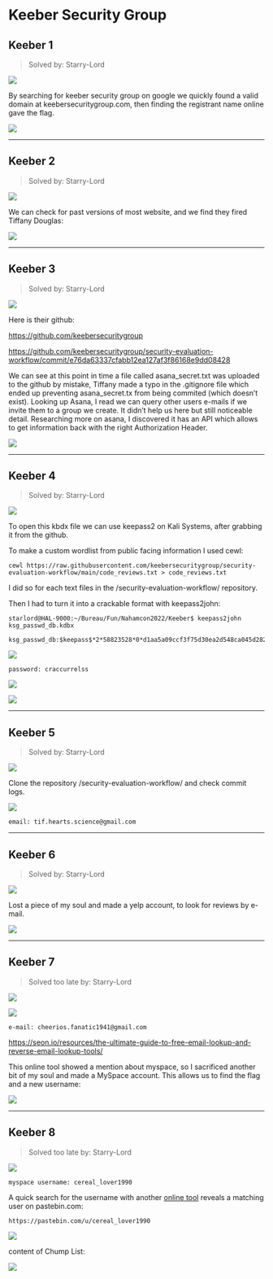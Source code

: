 # Keeber Security Group

## Keeber 1
> Solved by: Starry-Lord

![](https://i.imgur.com/z09VgbV.png)

By searching for keeber security group on google we quickly found a valid domain at keebersecuritygroup.com, then finding the registrant name online gave the flag.

![](https://i.imgur.com/rrxhgDL.png)

----------

## Keeber 2
> Solved by: Starry-Lord

![](https://i.imgur.com/FEy7Elt.png)

We can check for past versions of most website, and we find they fired Tiffany Douglas:

![](https://i.imgur.com/3N5SVar.png)

----------

## Keeber 3
> Solved by: Starry-Lord

![](https://i.imgur.com/nTVVuT3.png)

Here is their github:

https://github.com/keebersecuritygroup

https://github.com/keebersecuritygroup/security-evaluation-workflow/commit/e76da63337cfabb12ea127af3f86168e9dd08428


We can see at this point in time a file called asana_secret.txt was uploaded to the github by mistake, Tiffany made a typo in the .gitignore file which ended up preventing asana_secret.tx from being commited (which doesn’t exist).
Looking up Asana, I read we can query other users e-mails if we invite them to a group we create. It didn’t help us here but still noticeable detail.
Researching more on asana, I discovered it has an API which allows to get information back with the right Authorization Header.

![](https://i.imgur.com/qcH4mkz.png)

----------

## Keeber 4
> Solved by: Starry-Lord

![](https://i.imgur.com/gNzQkHh.png)


To open this kbdx file we can use keepass2 on Kali Systems, after grabbing it from the github. 

To make a custom wordlist from public facing information I used cewl:

```
cewl https://raw.githubusercontent.com/keebersecuritygroup/security-evaluation-workflow/main/code_reviews.txt > code_reviews.txt 
```

I did so for each text files in the /security-evaluation-workflow/ repository.

Then I had to turn it into a crackable format with keepass2john:

```
starlord@HAL-9000:~/Bureau/Fun/Nahamcon2022/Keeber$ keepass2john ksg_passwd_db.kdbx 

ksg_passwd_db:$keepass$*2*58823528*0*d1aa5a09ccf3f75d30ea2d548ca045d28252c90adc8bf016bd444cbb3d6d5f65*580f6c41d95ea9407da649ee0312209f1686edf0b779458d57288ed7043c60ff*aec6b24ac45bf46d4b632d5e408799c7*4fa205b599089f79005e176c9c47690ffc58492169309a47613d4269a8ef2a52*f51a2a1f36f1ca1d10439aa78eccece46337274880f594f5a62a703f6007374f
```

![](https://i.imgur.com/kclUiYV.png)

```
password: craccurrelss
```

![](https://i.imgur.com/mH7mPvb.png)

![](https://i.imgur.com/AXs6oPQ.png)

----------

## Keeber 5
> Solved by: Starry-Lord

![](https://i.imgur.com/cvFWbR7.png)

Clone the repository /security-evaluation-workflow/ and check commit logs.

![](https://i.imgur.com/Qwbk4lM.png)

```
email: tif.hearts.science@gmail.com
```

----------

## Keeber 6
> Solved by: Starry-Lord

![](https://i.imgur.com/0vltGeV.png)

Lost a piece of my soul and made a yelp account, to look for reviews by e-mail.

![](https://i.imgur.com/diItmsv.png)

----------

## Keeber 7
> Solved too late by: Starry-Lord

![](https://i.imgur.com/wv3G9Hs.png)

![](https://i.imgur.com/D84HVl6.png)

```
e-mail: cheerios.fanatic1941@gmail.com
```

https://seon.io/resources/the-ultimate-guide-to-free-email-lookup-and-reverse-email-lookup-tools/


This online tool showed a mention about myspace, so I sacrificed another bit of my soul and made a MySpace account. This allows us to find the flag and a new username:


![](https://i.imgur.com/aZWdK8w.png)

----------

## Keeber 8
> Solved too late by: Starry-Lord

![](https://i.imgur.com/lowGp5C.png)

```
myspace username: cereal_lover1990
```

A quick search for the username with another [online tool](https://instantusername.com) reveals a matching user on pastebin.com:
 

```
https://pastebin.com/u/cereal_lover1990
```

![](https://i.imgur.com/WwcO2u9.png)

content of Chump List:

![](https://i.imgur.com/oK6PGzb.png)